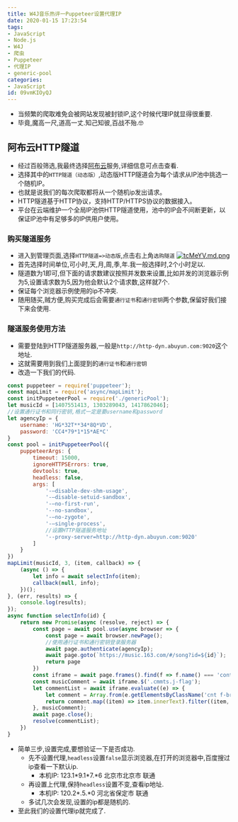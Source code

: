 ```yaml
---
title: W4J音乐热评一Puppeteer设置代理IP
date: 2020-01-15 17:23:54
tags:
- JavaScript
- Node.js
- W4J
- 爬虫
- Puppeteer
- 代理IP
- generic-pool
categories:
- JavaScript
id: 09vmKIOyQJ
---
```

- 当频繁的爬取难免会被网站发现被封锁IP,这个时候代理IP就显得很重要.
- 毕竟,魔高一尺,道高一丈.知己知彼,百战不殆.🤓

## 阿布云HTTP隧道

- 经过百般筛选,我最终选择[阿布云](https://www.abuyun.com/http-proxy/dyn-manual.html)服务,详细信息可点击查看.
- 选择其中的`HTTP隧道（动态版）`,动态版HTTP隧道会为每个请求从IP池中挑选一个随机IP。
- 也就是说我们的每次爬取都将从一个随机ip发出请求。
- HTTP隧道基于HTTP协议，支持HTTP/HTTPS协议的数据接入。
- 平台在云端维护一个全局IP池供HTTP隧道使用，池中的IP会不间断更新，以保证IP池中有足够多的IP供用户使用。

### 购买隧道服务

- 进入到管理页面,选择`HTTP隧道=>动态版`,点击右上角`选购隧道`
[![tcMeYV.md.png](https://upload-images.jianshu.io/upload_images/7059932-30833a01585d627f.png?imageMogr2/auto-orient/strip%7CimageView2/2/w/1240)](https://imgchr.com/i/tcMeYV)
- 首先选择时间单位,可小时,天,月,周,季,年.我一般选择时,2个小时足以.
- 隧道数为1即可,但下面的请求数建议按照并发数来设置,比如并发的浏览器示例为5,设置请求数为5,因为他会默认2个请求数,这样就7个.
- 保证每个浏览器示例使用的ip不冲突.
- 随用随买,贼方便,购买完成后会需要`通行证书`和`通行密钥`两个参数,保留好我们接下来会使用.

### 隧道服务使用方法

- 需要登陆到HTTP隧道服务器,一般是`http://http-dyn.abuyun.com:9020`这个地址.
- 这就需要用到我们上面提到的`通行证书`和`通行密钥`
- 改造一下我们的代码.

```js
const puppeteer = require('puppeteer');
const mapLimit = require('async/mapLimit');
const initPuppeteerPool = require('./genericPool');
let musicId = [1407551413, 1303289043, 1417862046];
//设置通行证书和同行密钥,格式一定是要username和password
let agencyIp = {
    username: 'HG*32T**34*8Q*VD',
    password: 'CC4*79*1*15*AE*C'
}
const pool = initPuppeteerPool({
    puppeteerArgs: {
        timeout: 15000,
        ignoreHTTPSErrors: true,
        devtools: true,
        headless: false,
        args: [
            '-–disable-dev-shm-usage',
            '-–disable-setuid-sandbox',
            '-–no-first-run',
            '--no-sandbox',
            '-–no-zygote',
            '-–single-process',
            //设置HTTP隧道服务地址
            '--proxy-server=http://http-dyn.abuyun.com:9020'
        ]
    }
})
mapLimit(musicId, 3, (item, callback) => {
    (async () => {
        let info = await selectInfo(item);
        callback(null, info);
    })();
}, (err, results) => {
    console.log(results);
});
async function selectInfo(id) {
    return new Promise(async (resolve, reject) => {
        const page = await pool.use(async browser => {
            const page = await browser.newPage();
            //使用通行证书和通行密钥登录服务器
            await page.authenticate(agencyIp);
            await page.goto(`https://music.163.com/#/song?id=${id}`);
            return page
        })
        const iframe = await page.frames().find(f => f.name() === 'contentFrame');
        const musicComment = await iframe.$('.cmmts.j-flag');
        let commentList = await iframe.evaluate((e) => {
            let comment = Array.from(e.getElementsByClassName('cnt f-brk'));
            return comment.map((item) => item.innerText).filter((item, index) => index <= 5);
        }, musicComment);
        await page.close();
        resolve(commentList);
    })
}
```

- 简单三步,设置完成,要想验证一下是否成功.
    - 先不设置代理,`headless`设置`false`显示浏览器,在打开的浏览器中,百度搜过ip查看一下默认ip.
        - 本机IP: 123.1\*9.1*7.*6 北京市北京市 联通
    - 再设置上代理,保持`headless`设置不变,查看ip地址.
        - 本机IP: 120.2*.5.*0 河北省保定市 联通
    - 多试几次会发现,设置的ip都是随机的.
- 至此我们的设置代理ip就完成了.
